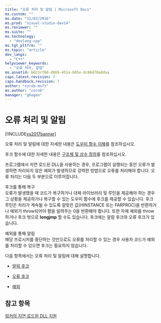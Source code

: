 ```yaml
---
title: "오류 처리 및 알림 | Microsoft Docs"
ms.custom: ""
ms.date: "12/03/2016"
ms.prod: "visual-studio-dev14"
ms.reviewer: ""
ms.suite: ""
ms.technology: 
  - "devlang-cpp"
ms.tgt_pltfrm: ""
ms.topic: "article"
dev_langs: 
  - "C++"
helpviewer_keywords: 
  - "오류 처리, 알림"
ms.assetid: b621cf60-d869-451a-b05e-dc86d78addaa
caps.latest.revision: 7
caps.handback.revision: 7
author: "corob-msft"
ms.author: "corob"
manager: "ghogen"
---
```

# 오류 처리 및 알림
[!INCLUDE[vs2017banner](../../assembler/inline/includes/vs2017banner.md)]

오류 처리 및 알림에 대한 자세한 내용은 [도우미 함수 이해](http://msdn.microsoft.com/ko-kr/6279c12c-d908-4967-b0b3-cabfc3e91d3d)를 참조하십시오.  
  
 후크 함수에 대한 자세한 내용은 [구조체 및 상수 정의](../../build/reference/structure-and-constant-definitions.md)를 참조하십시오.  
  
 프로그램에서 지연 로드된 DLL을 사용하는 경우, 프로그램이 실행되는 동안 오류가 발생하면 처리되지 않은 예외가 발생하므로 강력한 방법으로 오류를 처리해야 합니다.  오류 처리는 다음 두 부분으로 이루어집니다.  
  
 후크를 통해 복구  
 오류가 발생했을 때 코드가 복구하거나 대체 라이브러리 및 루틴을 제공해야 하는 경우 그 상황을 제공하거나 복구할 수 있는 도우미 함수에 후크를 제공할 수 있습니다.  후크 루틴은 처리가 계속될 수 있도록 알맞은 값\(HINSTANCE 또는 FARPROC\)을 반환하거나 예외가 throw되어야 함을 알려주는 0을 반환해야 합니다.  또한 자체 예외를 throw하거나 후크 밖으로 **longjmp** 할 수도 있습니다.  후크에는 알림 후크와 오류 후크가 있습니다.  
  
 예외를 통해 알림  
 해당 프로시저를 중단하는 것만으로도 오류를 처리할 수 있는 경우 사용자 코드가 예외를 처리할 수 있으면 후크는 필요하지 않습니다.  
  
 다음 항목에서는 오류 처리 및 알림에 대해 설명합니다.  
  
-   [알림 후크](../../build/reference/notification-hooks.md)  
  
-   [오류 후크](../../build/reference/failure-hooks.md)  
  
-   [예외](../../build/reference/exceptions-c-cpp.md)  
  
## 참고 항목  
 [링커의 지연 로드된 DLL 지원](../../build/reference/linker-support-for-delay-loaded-dlls.md)